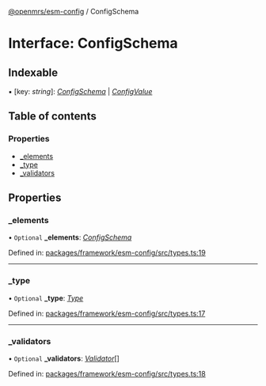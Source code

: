 [@openmrs/esm-config](../API.md) / ConfigSchema

# Interface: ConfigSchema

## Indexable

▪ [key: *string*]: [*ConfigSchema*](configschema.md) \| [*ConfigValue*](../API.md#configvalue)

## Table of contents

### Properties

- [\_elements](configschema.md#_elements)
- [\_type](configschema.md#_type)
- [\_validators](configschema.md#_validators)

## Properties

### \_elements

• `Optional` **\_elements**: [*ConfigSchema*](configschema.md)

Defined in: [packages/framework/esm-config/src/types.ts:19](https://github.com/openmrs/openmrs-esm-core/blob/master/packages/framework/esm-config/src/types.ts#L19)

___

### \_type

• `Optional` **\_type**: [*Type*](../enums/type.md)

Defined in: [packages/framework/esm-config/src/types.ts:17](https://github.com/openmrs/openmrs-esm-core/blob/master/packages/framework/esm-config/src/types.ts#L17)

___

### \_validators

• `Optional` **\_validators**: [*Validator*](../API.md#validator)[]

Defined in: [packages/framework/esm-config/src/types.ts:18](https://github.com/openmrs/openmrs-esm-core/blob/master/packages/framework/esm-config/src/types.ts#L18)
